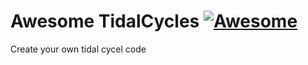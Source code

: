 # Awesome TidalCycles [![Awesome](https://awesome.re/badge.svg)](https://awesome.re)


Create your own tidal cycel code
